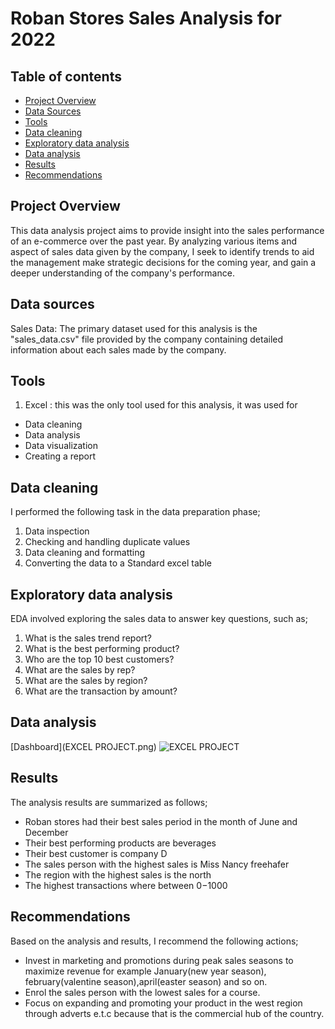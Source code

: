 # Roban Stores Sales Analysis for 2022

## Table of contents

- [Project Overview](#project-overview)
- [Data Sources](#data-sources)
- [Tools](#tools)
- [Data cleaning](#data-cleaning)
- [Exploratory data analysis](#exploratory-data-analysis)
- [Data analysis](#data-analysis)
- [Results](#results)
- [Recommendations](#recommendations)



## Project Overview

This data analysis project aims to provide insight into the sales performance of an e-commerce over the past year. By analyzing various items and aspect of sales data given by the company, I seek to identify trends to aid the management make strategic decisions for the coming year, and gain a deeper understanding of the company's performance.

## Data sources

Sales Data: The primary dataset used for this analysis is the "sales_data.csv" file provided by the company containing detailed information about each sales made by the company.

## Tools

1. Excel : this was the only tool used for this analysis, it was used for

 - Data cleaning
 - Data analysis
 - Data visualization
 - Creating a report

## Data cleaning

I performed the following task in the data preparation phase;

1. Data inspection
2. Checking and handling duplicate values
3. Data cleaning and formatting
4. Converting the data to a Standard excel table

## Exploratory data analysis

EDA involved exploring the sales data to answer key questions, such as;

1. What is the sales trend report?
2. What is the best performing product?
3. Who are the top 10 best customers?
4. What are the sales by rep?
5. What are the sales by region?
6. What are the transaction by amount?

## Data analysis 

[Dashboard](EXCEL PROJECT.png) 
 ![EXCEL PROJECT](https://github.com/OluchiTheAnalyst/EXCEL_PROJECTS/assets/152318870/660e508d-4029-4e73-85b1-10faf2a75ad5)


## Results

The analysis results are summarized as follows;

 - Roban stores had their best sales period in the month of June and December
 - Their best performing products are beverages
 - Their best customer is company D
 - The sales person with the highest sales is Miss Nancy freehafer
 - The region with the highest sales is the north 
 - The highest transactions where between 0$-1000$

## Recommendations

Based on the analysis and results, I recommend the following actions;

 - Invest in marketing and promotions during peak sales seasons to maximize revenue for example January(new year season), february(valentine season),april(easter season) and so on.
 - Enrol the sales person with the lowest sales for a course.
 - Focus on expanding and promoting your product in the west region through adverts e.t.c because that is the commercial hub of the country.

